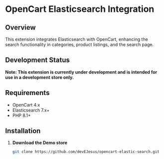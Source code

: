 # OpenCart Elasticsearch Integration

## Overview

This extension integrates Elasticsearch with OpenCart, enhancing the search functionality in categories, product listings, and the search page.

## Development Status

**Note: This extension is currently under development and is intended for use in a development store only.**


## Requirements

- OpenCart 4.x
- Elasticsearch 7.x+
- PHP 8.1+

## Installation


1. **Download the Demo store**
   ```bash
   git clone https://github.com/devEJesus/opencart-elastic-search.git
   ```
